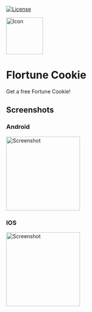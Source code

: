 [![License](https://img.shields.io/badge/License-Apache%202.0-blue.svg)](https://opensource.org/licenses/Apache-2.0)

<img src="https://github.com/kollerlukas/flortune_cookie/raw/master/assets/ic_launcher_android.png" alt="Icon"
width="100">

# Flortune Cookie

Get a free Fortune Cookie!

## Screenshots

### Android

<div>
<img src="https://github.com/kollerlukas/flortune_cookie/raw/master/screenshots/screenshot-android.png" alt="Screenshot" width="200">
</div>

### IOS

<div>
<img src="https://github.com/kollerlukas/flortune_cookie/raw/master/screenshots/screenshot-ios.png" alt="Screenshot" width="200">
</div>
